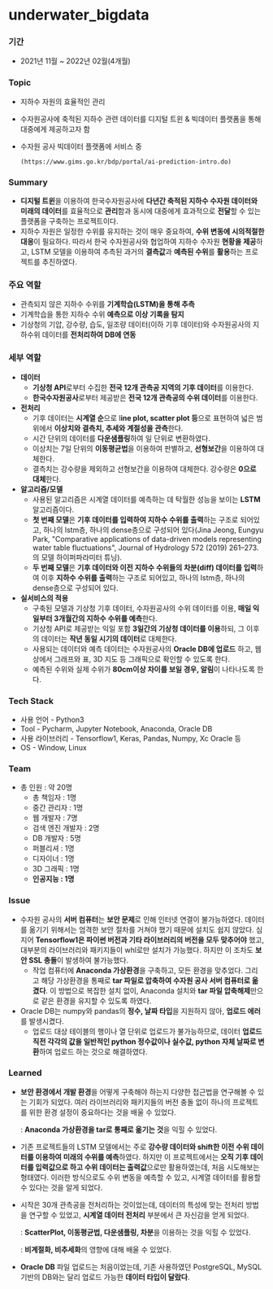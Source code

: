 # underwater_bigdata

### 기간

- 2021년 11월 ~ 2022년 02월(4개월)

### Topic

- 지하수 자원의 효율적인 관리
- 수자원공사에 축적된 지하수 관련 데이터를 디지털 트윈 & 빅데이터 플랫폼을 통해 대중에게 제공하고자 함
- 수자원 공사 빅데이터 플랫폼에 서비스 중

      (https://www.gims.go.kr/bdp/portal/ai-prediction-intro.do)

### Summary

- **디지털 트윈**을 이용하여 한국수자원공사에 **다년간 축적된 지하수 수자원 데이터와 미래의 데이터**를 효율적으로 **관리**함과 동시에  대중에게 효과적으로 **전달**할 수 있는 플랫폼을 구축하는 프로젝트이다.
- 지하수 자원은 일정한 수위를 유지하는 것이 매우 중요하여, **수위 변동에 시의적절한 대응**이 필요하다. 따라서 한국 수자원공사와 협업하여 지하수 수자원 **현황을 제공**하고, LSTM 모델을 이용하여 추측된 과거의 **결측값**과 **예측된 수위**를 **활용**하는 프로젝트를 추진하였다.

### 주요 역할

- 관측되지 않은 지하수 수위를 **기계학습(LSTM)을 통해 추측**
- 기계학습을 통한 지하수 수위 **예측으로 이상 기록을 탐지**
- 기상청의 기압, 강수량, 습도, 일조량 데이터(이하 기후 데이터)와 수자원공사의 지하수위 데이터를 **전처리하여 DB에 연동**

### 세부 역할

- **데이터**
    - **기상청 API**로부터 수집한 **전국 12개 관측공 지역의 기후 데이터**를 이용한다.
    - **한국수자원공사**로부터 제공받은 **전국 12개 관측공의 수위 데이터**를 이용한다.
- **전처리**
    - 기후 데이터는 **시계열 순**으로 l**ine plot, scatter plot 등**으로 표현하여 넓은 범위에서 **이상치와 결측치, 추세와 계절성을 관측**한다.
    - 시간 단위의 데이터를 **다운샘플링**하여 일 단위로 변환하였다.
    - 이상치는 7일 단위의 **이동평균법**을 이용하여 판별하고, **선형보간**을 이용하여 대체한다.
    - 결측치는 강수량을 제외하고 선형보간을 이용하여 대체한다. 강수량은 **0으로 대체**한다.
- **알고리즘/모델**
    - 사용된 알고리즘은 시계열 데이터를 예측하는 데 탁월한 성능을 보이는 **LSTM** 알고리즘이다.
    - **첫 번째 모델**은 **기후 데이터를 입력하여 지하수 수위를 출력**하는 구조로 되어있고, 하나의 lstm층, 하나의 dense층으로 구성되어 있다(Jina Jeong, Eungyu Park, "Comparative applications of data-driven models representing water table fluctuations", Journal of Hydrology 572 (2019) 261–273.의 모델 하이퍼파라미터 튜닝).
    - **두 번째 모델**은 **기후 데이터와 이전 지하수 수위들의 차분(diff) 데이터를 입력**하여 이후 **지하수 수위를 출력**하는 구조로 되어있고, 하나의 lstm층, 하나의 dense층으로 구성되어 있다.
- **실서비스의 적용**
    - 구축된 모델과 기상청 기후 데이터, 수자원공사의 수위 데이터를 이용, **매일 익일부터 3개월간의 지하수 수위를 예측**한다.
    - 기상청 API로 제공받는 익일 포함 **3일간의 기상청 데이터를 이용**하되, 그 이후의 데이터는 **작년 동일 시기의 데이터**로 대체한다.
    - 사용되는 데이터와 예측 데이터는 수자원공사의 **Oracle DB에 업로드** 하고, 웹 상에서 그래프와 표, 3D 지도 등 그래픽으로 확인할 수 있도록 한다.
    - 예측된 수위와 실제 수위가 **80cm이상 차이를 보일 경우, 알림**이 나타나도록 한다.
    

### Tech Stack

- 사용 언어 - Python3
- Tool - Pycharm, Jupyter Notebook, Anaconda, Oracle DB
- 사용 라이브러리 - Tensorflow1, Keras, Pandas, Numpy, Xc Oracle 등
- OS - Window, Linux

### Team

- 총 인원 : 약 20명
    - 총 책임자 : 1명
    - 중간 관리자 : 1명
    - 웹 개발자 :  7명
    - 검색 엔진 개발자 : 2명
    - DB 개발자 : 5명
    - 퍼블리셔 : 1명
    - 디자이너 : 1명
    - 3D 그래픽 : 1명
    - **인공지능 : 1명**

### Issue

- 수자원 공사의 **서버 컴퓨터**는 **보안 문제**로 인해 인터넷 연결이 불가능하였다. 데이터를 옮기기 위해서는 엄격한 보안 절차를 거쳐야 했기 때문에 설치도 쉽지 않았다. 심지어 **Tensorflow1은 파이썬 버전과 기타 라이브러리의 버전을 모두 맞추어야** 했고, 대부분의 라이브러리와 패키지들이 whl로만 설치가 가능했다. 하지만 이 조차도 **보안 SSL 충돌**이 발생하여 불가능했다.
    - 작업 컴퓨터에 **Anaconda 가상환경**을 구축하고, 모든 환경을 맞추었다. 그리고 해당 가상환경을 통째로 **tar 파일로 압축하여 수자원 공사 서버 컴퓨터로 옮겼다**. 이 방법으로 복잡한 설치 없이, Anaconda 설치와 **tar 파일 압축해제**만으로 같은 환경을 유지할 수 있도록 하였다.
- Oracle DB는 numpy와 pandas의 **정수, 날짜 타입**을 지원하지 않아, **업로드 에러**를 발생시켰다.
    - 업로드 대상 테이블의 행이나 열 단위로 업로드가 불가능하므로, 데이터 **업로드 직전 각각의 값을 일반적인 python 정수값이나 실수값, python 자체 날짜로 변환**하여 업로드 하는 것으로 해결하였다.

### Learned

- **보안 환경에서 개발 환경**을 어떻게 구축해야 하는지 다양한 접근법을 연구해볼 수 있는 기회가 되었다. 여러 라이브러리와 패키지들의 버전 충돌 없이 하나의 프로젝트를 위한 환경 설정이 중요하다는 것을 배울 수 있었다.
    
    : **Anaconda 가상환경을 tar로 통째로 옮기는 것**을 익힐 수 있었다.
    
- 기존 프로젝트들의 LSTM 모델에서는 주로 **강수량 데이터와 shift한 이전 수위 데이터를 이용하여 미래의 수위를 예측**하였다. 하지만 이 프로젝트에서는 **오직 기후 데이터를 입력값으로 하고 수위 데이터는 출력값**으로만 활용하였는데, 처음 시도해보는 형태였다. 이러한 방식으로도 수위 변동을 예측할 수 있고, 시계열 데이터를 활용할 수 있다는 것을 알게 되었다.
- 시작은 30개 관측공을 전처리하는 것이었는데, 데이터의 특성에 맞는 전처리 방법을 연구할 수 있었고, **시계열 데이터 전처리** 부분에서 큰 자신감을 얻게 되었다.
    
    : **ScatterPlot, 이동평균법, 다운샘플링, 차분**을 이용하는 것을 익힐 수 있었다.
    
    : **비계절화, 비추세화**의 영향에 대해 배울 수 있었다.
    
- **Oracle DB** 파일 업로드는 처음이었는데, 기존 사용하였던 PostgreSQL, MySQL 기반의 DB와는 달리 업로드 가능한 **데이터 타입이 달랐다**.
